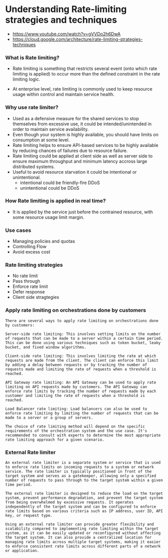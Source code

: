 # Understanding Rate-limiting strategies and techniques

- https://www.youtube.com/watch?v=gVVDo2h6DwA
- https://cloud.google.com/architecture/rate-limiting-strategies-techniques

### What is Rate limiting?
- Rate limiting is something that restricts several event (onto which rate limiting is applied) to occur more than the defined constraint in the rate limiting logic.

- At enterprise level, rate limiting is commonly used to keep resource usage within control and maintain service health.

### Why use rate limiter?
- Used as a defensive measure for the shared services to stop themselves from excessive use, it could be intended/unintended in order to maintain service availability.
- Even though your system is highly available, you should have limits on consumption at some level.
- Rate limiting helps to ensure API-based services to be highly available by reducing chances of failures due to resource failure.
- Rate limiting could be applied at client side as well as server side to ensure maximum throughput and minimum latency accross large distributed systems.
- Useful to avoid resource starvation it could be intentional or unintentional.
    - intentional could be friendly-fire DDoS
    - unintentional could be DDoS

### How Rate limiting is applied in real time?
- It is applied by the service just before the contrained resource, with some resource usage limit margin.

### Use cases
- Managing policies and quotas
- Controlling Flow
- Avoid excess cost

### Rate limiting strategies
- No rate limit
- Pass through
- Enforce rate limit
- Defer response
- Client side stragtegies

### Apply rate limiting on orchestrations done by customers
```
There are several ways to apply rate limiting on orchestrations done by customers:

Server-side rate limiting: This involves setting limits on the number of requests that can be made to a server within a certain time period. This can be done using various techniques such as token bucket, leaky bucket, and fixed window algorithms.

Client-side rate limiting: This involves limiting the rate at which requests are made from the client. The client can enforce this limit by adding a delay between requests or by tracking the number of requests made and limiting the rate of requests when a threshold is reached.

API Gateway rate limiting: An API Gateway can be used to apply rate limiting on API requests made by customers. The API Gateway can enforce rate limits by tracking the number of requests made by each customer and limiting the rate of requests when a threshold is reached.

Load Balancer rate limiting: Load balancers can also be used to enforce rate limiting by limiting the number of requests that can be made to a server or a group of servers.

The choice of rate limiting method will depend on the specific requirements of the orchestration system and the use case. It's recommended to consult with experts to determine the most appropriate rate limiting approach for a given scenario.
```
### External Rate limiter
```
An external rate limiter is a separate system or service that is used to enforce rate limits on incoming requests to a system or network service. The rate limiter is typically positioned in front of the target system and serves as a gatekeeper, allowing only a specified number of requests to pass through to the target system within a given time period.

The external rate limiter is designed to reduce the load on the target system, prevent performance degradation, and prevent the target system from being overwhelmed by excessive requests. It operates independently of the target system and can be configured to enforce rate limits based on various criteria such as IP address, user ID, API key, or request type.

Using an external rate limiter can provide greater flexibility and scalability compared to implementing rate limiting within the target system, as it can be easily updated or reconfigured without affecting the target system. It can also provide a centralized location for managing rate limits across multiple target systems, making it easier to enforce consistent rate limits across different parts of a network or application.
```